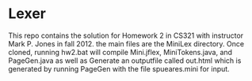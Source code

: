 Lexer
=====

This repo contains the solution for Homework 2 in CS321 with instructor Mark P. Jones in fall 2012.  the main files are the MiniLex directory.  Once cloned, running hw2.bat will compile Mini.jflex, MiniTokens.java, and PageGen.java as well as Generate an outputfile called out.html which is generated by running PageGen with the file spueares.mini for input.